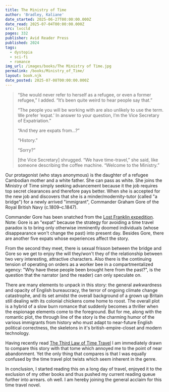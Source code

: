 ```yaml
---
title: The Ministry of Time
author: 'Bradley, Kaliane'
date_started: 2025-06-27T00:00:00.000Z
date_read: 2025-07-04T00:00:00.000Z
src: lvccld
pages: 332
publisher: Avid Reader Press
published: 2024
tags:
  - dystopia
  - sci-fi
  - romance
img_url: /images/books/The Ministry of Time.jpg
permalink: /books/Ministry_of_Time/
layout: book.njk
date_posted: 2025-07-08T00:00:00.000Z
---
```

<blockquote>
“She would never refer to herself as a refugee, or even a former refugee,” I added. “It’s been quite weird to hear people say that.”

“The people you will be working with are also unlikely to use the term. We prefer ‘expat.’ In answer to your question, I’m the Vice Secretary of Expatriation.”

“And they are expats from…?”

“History.”

“Sorry?”

[the Vice Secretary] shrugged. “We have time-travel,” she said, like someone describing the coffee machine. “Welcome to the Ministry.”
</blockquote>

Our protagonist (who stays anonymous) is the daughter of a refugee Cambodian mother and a white father. She can pass as white. She joins the Ministry of Time simply seeking advancement because it the job requires top secret clearances and therefore pays better.   When she is accepted for the new job and discovers that she is a minder/modernity-tutor (called "a bridge") for a newly arrived "immigrant", Commander Graham Gore of the Royal British Navy (c.1809–c.1847).  

Commander Gore has been snatched from the [Lost Franklin expedition](https://en.wikipedia.org/wiki/Franklin%27s_lost_expedition).  Note: Gore is an "expat" because the strategy for avoiding a time travel paradox is to bring only otherwise imminently doomed individuals (whose disappearance won't change the past) into present day.  Besides Gore, there are another five expats whose experiences affect the story.

From the second they meet, there is sexual frisson between the bridge and Gore so we get to enjoy the will they/won't they of the relationship between two very interesting, attractive characters.  Also there is the continuing tension of operating on orders as a worker bee in a compartmentalized agency: "Why have these people been brought here from the past?", is the question that the narrator (and the reader) can only speculate on.  

There are many elements to unpack in this story: the general awkwardness and opacity of English bureaucracy, the terror of ongoing climate change catastrophe, and its set amidst the overall background of a grown up Britain still dealing with its colonial chickens come home to roost.  The overall plot is a hybrid of a slow burn romance that suddenly becomes a thriller when the espionage elements come to the foreground. But for me, along with the romantic plot, the through line of the story is the charming humor of the various immigrants from history who must adapt to near-future English political correctness, the skeletons in it's british-empire-closet and modern technology.

Having recently read [The Third Law of Time Travel](/books/Third_Law_of_Time_Travel/) I am immediately drawn to compare this story with that tome which annoyed me to the point of near abandonment.  Yet the only thing that compares is that I was equally confused by the time travel plot twists which seem inherent in the genre. 

In conclusion, I started reading this on a long day of travel, enjoyed it to the exclusion of my other books and thus pushed my current reading queue further into arrears.  oh well. I am hereby joining the general acclaim for this time travel novel.
